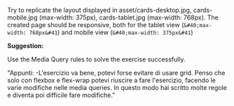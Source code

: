 Try to replicate the layout displayed in asset/cards-desktop.jpg, cards-mobile.jpg (max-width: 375px), cards-tablet.jpg (max-width: 768px). The created page should be responsive, both for the tablet view (`&#40;max-width: 768px&#41`) and mobile view (`&#40;max-width: 375px&#41`)

**Suggestion:**

[//]: # 'Use the Media Query rules to solve the exercise successfully.'

Use the Media Query rules to solve the exercise successfully.


"Appunti: -L'esercizio va bene, potevi forse evitare di usare grid. Penso che solo con flexbox e flex-wrap potevi riuscire a fare l'esercizio, facendo le varie modifiche nelle media queries. In questo modo hai scritto molte regole e diventa poi difficile fare modifiche."
